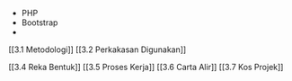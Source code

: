 

- PHP
- Bootstrap
- 



















[[3.1 Metodologi]]
[[3.2 Perkakasan Digunakan]]

[[3.4 Reka Bentuk]]
[[3.5 Proses Kerja]]
[[3.6 Carta Alir]]
[[3.7 Kos Projek]]
